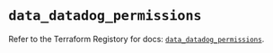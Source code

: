 # `data_datadog_permissions`

Refer to the Terraform Registory for docs: [`data_datadog_permissions`](https://registry.terraform.io/providers/datadog/datadog/3.23.0/docs/data-sources/permissions).
